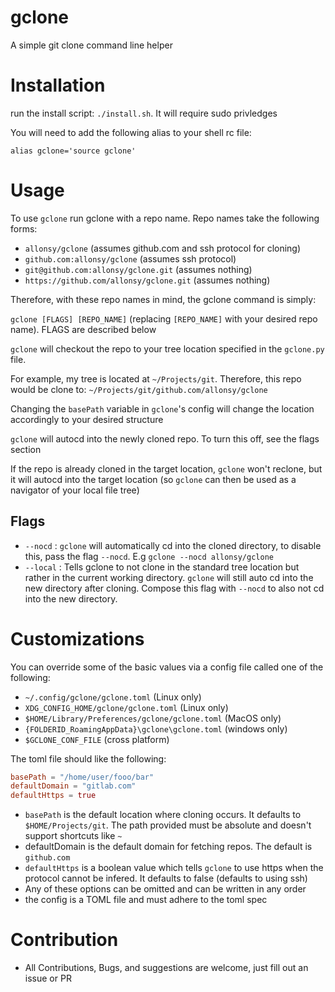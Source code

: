 # gclone
A simple git clone command line helper

# Installation
run the install script: `./install.sh`. It will require sudo privledges

You will need to add the following alias to your shell rc file:

`alias gclone='source gclone'`

# Usage
To use `gclone` run gclone with a repo name. Repo names take the following forms:

* `allonsy/gclone` (assumes github.com and ssh protocol for cloning)
* `github.com:allonsy/gclone` (assumes ssh protocol)
* `git@github.com:allonsy/gclone.git` (assumes nothing)
* `https://github.com/allonsy/gclone.git` (assumes nothing)

Therefore, with these repo names in mind, the gclone command is simply:

`gclone [FLAGS] [REPO_NAME]` (replacing `[REPO_NAME]` with your desired repo name). FLAGS are described below

`gclone` will checkout the repo to your tree location specified in the `gclone.py` file. 

For example, my tree is located at `~/Projects/git`. Therefore, this repo would be clone to: `~/Projects/git/github.com/allonsy/gclone`

Changing the `basePath` variable in `gclone`'s config will change the location accordingly to your desired structure

`gclone` will autocd into the newly cloned repo. To turn this off, see the flags section

If the repo is already cloned in the target location, `gclone` won't reclone, but it will autocd into the target location (so `gclone` can then be used as a navigator of your local file tree)

## Flags

* `--nocd` : `gclone` will automatically cd into the cloned directory, to disable this, pass the flag `--nocd`. E.g `gclone --nocd allonsy/gclone`
* `--local` : Tells gclone to not clone in the standard tree location but rather in the current working directory. `gclone` will still auto cd into the new directory after cloning. Compose this flag with `--nocd` to also not cd into the new directory.

# Customizations
You can override some of the basic values via a config file called one of the following:
* `~/.config/gclone/gclone.toml` (Linux only)
* `XDG_CONFIG_HOME/gclone/gclone.toml` (Linux only)
* `$HOME/Library/Preferences/gclone/gclone.toml` (MacOS only)
* `{FOLDERID_RoamingAppData}\gclone\gclone.toml` (windows only)
* `$GCLONE_CONF_FILE` (cross platform)

The toml file should like the following:
```toml
basePath = "/home/user/fooo/bar"
defaultDomain = "gitlab.com"
defaultHttps = true
```

* `basePath` is the default location where cloning occurs. It defaults to `$HOME/Projects/git`. The path provided must be absolute and doesn't support shortcuts like `~`
* defaultDomain is the default domain for fetching repos. The default is `github.com`
* `defaultHttps` is a boolean value which tells `gclone` to use https when the protocol cannot be infered. It defaults to false (defaults to using ssh)
* Any of these options can be omitted and can be written in any order
* the config is a TOML file and must adhere to the toml spec

# Contribution
* All Contributions, Bugs, and suggestions are welcome, just fill out an issue or PR
